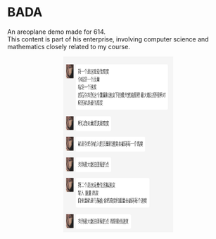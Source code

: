 # BADA
An areoplane demo made for 614.
<br/>
This content is part of his enterprise, involving computer science and mathematics closely related to my course.
<br/>
<div align=center><img width="250" height="400" src="https://github.com/ToSniperSam/BADA-MODEL/blob/main/python/pic.png"/></div>

